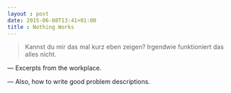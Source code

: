 ```yaml
---
layout : post
date: 2015-06-08T13:41+01:00
title : Nothing Works
---
```


> Kannst du mir das mal kurz eben zeigen? Irgendwie funktioniert das alles nicht.

— Excerpts from the workplace.

— Also, how to write good problem descriptions.

